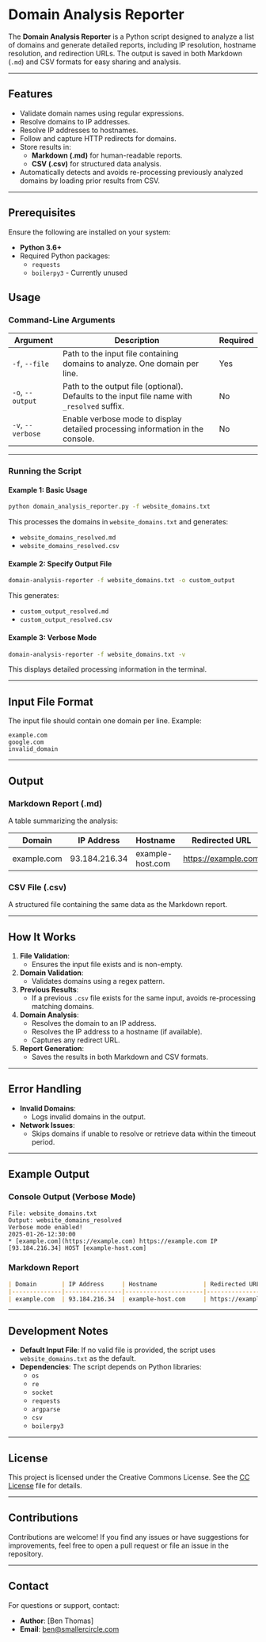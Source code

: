 # Domain Analysis Reporter

The **Domain Analysis Reporter** is a Python script designed to analyze a list of domains and generate detailed reports, including IP resolution, hostname resolution, and redirection URLs. The output is saved in both Markdown (`.md`) and CSV formats for easy sharing and analysis.

---

## Features

- Validate domain names using regular expressions.
- Resolve domains to IP addresses.
- Resolve IP addresses to hostnames.
- Follow and capture HTTP redirects for domains.
- Store results in:
  - **Markdown (.md)** for human-readable reports.
  - **CSV (.csv)** for structured data analysis.
- Automatically detects and avoids re-processing previously analyzed domains by loading prior results from CSV.

---

## Prerequisites

Ensure the following are installed on your system:

- **Python 3.6+**
- Required Python packages:
  - `requests`
  - `boilerpy3` - Currently unused


## **Usage**

### **Command-Line Arguments**

| Argument | Description | Required |
| ----- | ----- | ----- |
| `-f`, `--file` | Path to the input file containing domains to analyze. One domain per line. | Yes |
| `-o`, `--output` | Path to the output file (optional). Defaults to the input file name with `_resolved` suffix. | No |
| `-v`, `--verbose` | Enable verbose mode to display detailed processing information in the console. | No |

---

### **Running the Script**

#### **Example 1: Basic Usage**

```bash
python domain_analysis_reporter.py -f website_domains.txt
```

This processes the domains in `website_domains.txt` and generates:

* `website_domains_resolved.md`
* `website_domains_resolved.csv`

#### **Example 2: Specify Output File**

```bash
domain-analysis-reporter -f website_domains.txt -o custom_output
```

This generates:

* `custom_output_resolved.md`  
* `custom_output_resolved.csv`

#### **Example 3: Verbose Mode**

```bash
domain-analysis-reporter -f website_domains.txt -v
```

This displays detailed processing information in the terminal.

---

## **Input File Format**

The input file should contain one domain per line. Example:

```
example.com
google.com
invalid_domain
```

---

## **Output**

### **Markdown Report (.md)**

A table summarizing the analysis:

| Domain       | IP Address     | Hostname             | Redirected URL         |
|--------------|----------------|----------------------|------------------------|
| example.com  | 93.184.216.34  | example-host.com     | https://example.com    |


### **CSV File (.csv)**

A structured file containing the same data as the Markdown report.

---

## **How It Works**

1. **File Validation**:  
   * Ensures the input file exists and is non-empty.  
2. **Domain Validation**:  
   * Validates domains using a regex pattern.  
3. **Previous Results**:  
   * If a previous `.csv` file exists for the same input, avoids re-processing matching domains.  
4. **Domain Analysis**:  
   * Resolves the domain to an IP address.  
   * Resolves the IP address to a hostname (if available).  
   * Captures any redirect URL.  
5. **Report Generation**:  
   * Saves the results in both Markdown and CSV formats.

---

## **Error Handling**

* **Invalid Domains**:  
  * Logs invalid domains in the output.  
* **Network Issues**:  
  * Skips domains if unable to resolve or retrieve data within the timeout period.

---

## **Example Output**

### **Console Output (Verbose Mode)**

```
File: website_domains.txt
Output: website_domains_resolved
Verbose mode enabled!
2025-01-26-12:30:00  
* [example.com](https://example.com) https://example.com IP [93.184.216.34] HOST [example-host.com]
```

### **Markdown Report**

```markdown
| Domain       | IP Address     | Hostname             | Redirected URL         |
|--------------|----------------|----------------------|------------------------|
| example.com  | 93.184.216.34  | example-host.com     | https://example.com    |
```

---

## **Development Notes**

* **Default Input File**: If no valid file is provided, the script uses `website_domains.txt` as the default.  
* **Dependencies**: The script depends on Python libraries:  
  * `os`  
  * `re`  
  * `socket`  
  * `requests`  
  * `argparse`  
  * `csv`
  * `boilerpy3`

---

## **License**

This project is licensed under the Creative Commons License. See the [CC License](LICENSE) file for details.

---

## **Contributions**

Contributions are welcome\! If you find any issues or have suggestions for improvements, feel free to open a pull request or file an issue in the repository.

---

## **Contact**

For questions or support, contact:

* **Author**: \[Ben Thomas\]
* **Email**: <ben@smallercircle.com>
